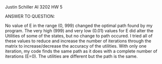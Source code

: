 Justin Schiller
AI 3202
HW 5

ANSWER TO QUESTION:

No value of E in the range (0, 999) changed the optimal path found by my program.
The very high (999) and very low (0.01) values for E did alter the Utilities of some of the states, but no change to path occured.
I tried all of these values to reduce and increase the number of iterations through the matrix to increase/decrease the accuracy of the utilities.
With only one iteration, my code finds the same path as it does with a complete number of iterations (E=0). The utilities are different but the path is the same.
